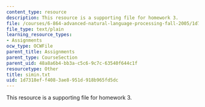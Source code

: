 ```yaml
---
content_type: resource
description: This resource is a supporting file for homework 3.
file: /courses/6-864-advanced-natural-language-processing-fall-2005/1d7318eff4083ae8951d918b965fd5dc_simin.txt
file_type: text/plain
learning_resource_types:
- Assignments
ocw_type: OCWFile
parent_title: Assignments
parent_type: CourseSection
parent_uid: 48a8a6b4-bb3a-c5c6-9c7c-63540f644c1f
resourcetype: Other
title: simin.txt
uid: 1d7318ef-f408-3ae8-951d-918b965fd5dc
---
```

This resource is a supporting file for homework 3.

